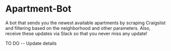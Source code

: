 # Apartment-Bot

A bot that sends you the newest available apartments by scraping Craigslist and filtering based on the neighborhood and other parameters. Also, receive these updates via Slack so that you never miss any update!


TO DO -- Update details
